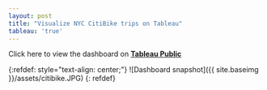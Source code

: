 ```yaml
---
layout: post
title: "Visualize NYC CitiBike trips on Tableau"
tableau: 'true'
---
```


Click here to view the dashboard on **[Tableau Public](https://public.tableau.com/shared/G92KWJQG7?:display_count=y&:origin=viz_share_link)**

{:refdef: style="text-align: center;"}
![Dashboard snapshot]({{ site.baseimg }}/assets/citibike.JPG)
{: refdef}
